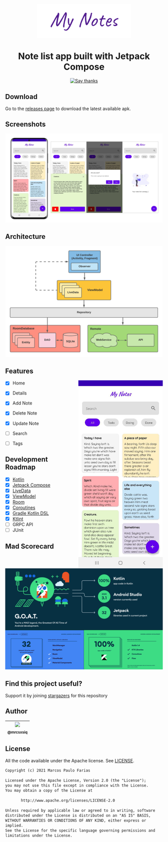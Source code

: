 <h1 align="center">
<br>
  <img src="images/logo.png" width="300" alt="Droid Notes">
<br>
<br>
Note list app built with Jetpack Compose
</h1>

<p align="center">
  <a href="https://github.com/mrcsxsiq/DroidNotes/stargazers">
    <img src="https://img.shields.io/badge/Say%20Thanks-👍-1EAEDB.svg" alt="Say thanks">
  </a>
</p>

## Download

Go to the [releases page](https://github.com/mrcsxsiq/DroidNotes/releases) to download the latest available apk.

## Screenshots

<p align="center">
  <img src="images/screenshots.png" > 
</p>


## Architecture
<p align="center">
  <img src="https://github.com/mrcsxsiq/DroidNotes/blob/master/images/mvvm.png" width="570">
</p>


## Features
<img src="https://github.com/mrcsxsiq/DroidNotes/blob/master/images/demo.gif" align="right" width="270"></img>
- [x] Home
- [x] Details
- [x] Add Note
- [x] Delete Note
- [x] Update Note
- [ ] Search
- [ ] Tags


## Development Roadmap

- [x] [Kotlin](https://kotlinlang.org/)
- [x] [Jetpack Compose](https://developer.android.com/jetpack/compose)
- [x] [LiveData](https://developer.android.com/topic/libraries/architecture/livedata)
- [x] [ViewModel](https://developer.android.com/topic/libraries/architecture/viewmodel)
- [x] [Room](https://developer.android.com/topic/libraries/architecture/room)
- [x] [Coroutines](https://developer.android.com/topic/libraries/architecture/coroutines)
- [x] [Gradle Kotlin DSL](https://docs.gradle.org/current/userguide/kotlin_dsl.html)
- [x] [Ktlint](https://ktlint.github.io/)
- [ ] GRPC API
- [ ] JUnit

## Mad Scorecard

<p align="center">
  <a href="https://madscorecard.withgoogle.com/scorecard/share/4199104634/">
    <img src="images/madscore.png"  > 
  </a>
</p>

## Find this project useful?

Support it by joining [stargazers](https://github.com/mrcsxsiq/DroidNotes/stargazers) for this repository

## Author

| [<img src="https://avatars3.githubusercontent.com/u/993608?s=115&v=4" width="48"><br><sub>@mrcsxsiq</sub>](https://github.com/mrcxsiq) |
| :---: |

## License

All the code available under the Apache license. See [LICENSE](LICENSE).

```
Copyright (c) 2021 Marcos Paulo Farias

Licensed under the Apache License, Version 2.0 (the "License");
you may not use this file except in compliance with the License.
You may obtain a copy of the License at

       http://www.apache.org/licenses/LICENSE-2.0

Unless required by applicable law or agreed to in writing, software
distributed under the License is distributed on an "AS IS" BASIS,
WITHOUT WARRANTIES OR CONDITIONS OF ANY KIND, either express or implied.
See the License for the specific language governing permissions and
limitations under the License. 
```
